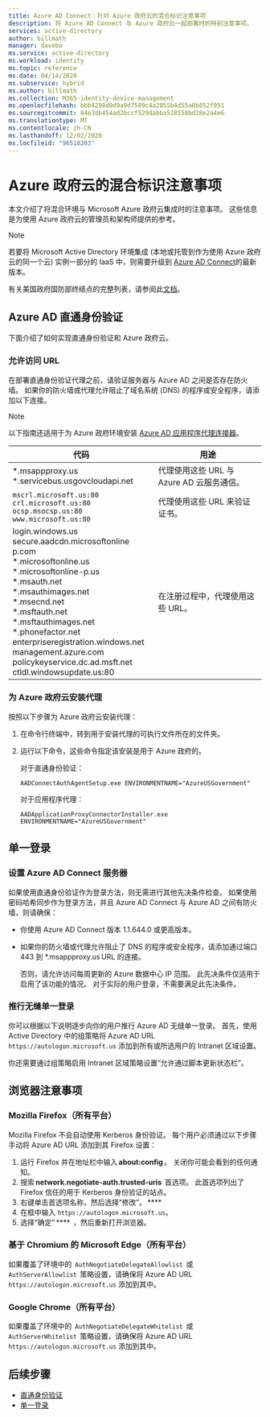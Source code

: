 ```yaml
---
title: Azure AD Connect：针对 Azure 政府云的混合标识注意事项
description: 将 Azure AD Connect 与 Azure 政府云一起部署时的特别注意事项。
services: active-directory
author: billmath
manager: daveba
ms.service: active-directory
ms.workload: identity
ms.topic: reference
ms.date: 04/14/2020
ms.subservice: hybrid
ms.author: billmath
ms.collection: M365-identity-device-management
ms.openlocfilehash: bbb4298d0d9a9d7589c4a2055b4d55a0b852f951
ms.sourcegitcommit: 84e3db454ad2bccf529dabba518558bd28e2a4e6
ms.translationtype: MT
ms.contentlocale: zh-CN
ms.lasthandoff: 12/02/2020
ms.locfileid: "96518203"
---
```

# <a name="hybrid-identity-considerations-for-the-azure-government-cloud"></a>Azure 政府云的混合标识注意事项

本文介绍了将混合环境与 Microsoft Azure 政府云集成时的注意事项。 这些信息是为使用 Azure 政府云的管理员和架构师提供的参考。

> [!NOTE]
> 若要将 Microsoft Active Directory 环境集成 (本地或托管到作为使用 Azure 政府云的同一个云) 实例一部分的 IaaS 中，则需要升级到 [Azure AD Connect](https://www.microsoft.com/download/details.aspx?id=47594)的最新版本。

有关美国政府国防部终结点的完整列表，请参阅此[文档](/office365/enterprise/office-365-u-s-government-dod-endpoints)。

## <a name="azure-ad-pass-through-authentication"></a>Azure AD 直通身份验证

下面介绍了如何实现直通身份验证和 Azure 政府云。

### <a name="allow-access-to-urls"></a>允许访问 URL

在部署直通身份验证代理之前，请验证服务器与 Azure AD 之间是否存在防火墙。 如果你的防火墙或代理允许阻止了域名系统 (DNS) 的程序或安全程序，请添加以下连接。

> [!NOTE]
> 以下指南还适用于为 Azure 政府环境安装 [Azure AD 应用程序代理连接器](../manage-apps/what-is-application-proxy.md)。

|代码 |用途|
|-----|-----|
|&#42;.msappproxy.us</br>&#42;.servicebus.usgovcloudapi.net|代理使用这些 URL 与 Azure AD 云服务通信。 |
|`mscrl.microsoft.us:80` </br>`crl.microsoft.us:80` </br>`ocsp.msocsp.us:80` </br>`www.microsoft.us:80`| 代理使用这些 URL 来验证证书。|
|login.windows.us </br>secure.aadcdn.microsoftonline p.com </br>&#42;.microsoftonline.us </br>&#42;.microsoftonline-p.us </br>&#42;.msauth.net </br>&#42;.msauthimages.net </br>&#42;.msecnd.net</br>&#42;.msftauth.net </br>&#42;.msftauthimages.net</br>&#42;.phonefactor.net </br>enterpriseregistration.windows.net</br>management.azure.com </br>policykeyservice.dc.ad.msft.net</br>ctldl.windowsupdate.us:80| 在注册过程中，代理使用这些 URL。

### <a name="install-the-agent-for-the-azure-government-cloud"></a>为 Azure 政府云安装代理

按照以下步骤为 Azure 政府云安装代理：

1. 在命令行终端中，转到用于安装代理的可执行文件所在的文件夹。
1. 运行以下命令，这些命令指定该安装是用于 Azure 政府的。

   对于直通身份验证：

   ```
   AADConnectAuthAgentSetup.exe ENVIRONMENTNAME="AzureUSGovernment"
   ```

   对于应用程序代理：

   ```
   AADApplicationProxyConnectorInstaller.exe ENVIRONMENTNAME="AzureUSGovernment" 
   ```

## <a name="single-sign-on"></a>单一登录

### <a name="set-up-your-azure-ad-connect-server"></a>设置 Azure AD Connect 服务器

如果使用直通身份验证作为登录方法，则无需进行其他先决条件检查。 如果使用密码哈希同步作为登录方法，并且 Azure AD Connect 与 Azure AD 之间有防火墙，则请确保：

- 你使用 Azure AD Connect 版本 1.1.644.0 或更高版本。
- 如果你的防火墙或代理允许阻止了 DNS 的程序或安全程序，请添加通过端口 443 到 &#42;.msappproxy.us URL 的连接。

  否则，请允许访问每周更新的 Azure 数据中心 IP 范围。 此先决条件仅适用于启用了该功能的情况。 对于实际的用户登录，不需要满足此先决条件。

### <a name="roll-out-seamless-single-sign-on"></a>推行无缝单一登录

你可以根据以下说明逐步向你的用户推行 Azure AD 无缝单一登录。 首先，使用 Active Directory 中的组策略将 Azure AD URL `https://autologon.microsoft.us` 添加到所有或所选用户的 Intranet 区域设置。

你还需要通过组策略启用 Intranet 区域策略设置“允许通过脚本更新状态栏”。

## <a name="browser-considerations"></a>浏览器注意事项

### <a name="mozilla-firefox-all-platforms"></a>Mozilla Firefox（所有平台）

Mozilla Firefox 不会自动使用 Kerberos 身份验证。 每个用户必须通过以下步骤手动将 Azure AD URL 添加到其 Firefox 设置：

1. 运行 Firefox 并在地址栏中输入 **about:config** 。 关闭你可能会看到的任何通知。
1. 搜索 **network.negotiate-auth.trusted-uris**  首选项。 此首选项列出了 Firefox 信任的用于 Kerberos 身份验证的站点。
1. 右键单击首选项名称，然后选择“修改”。 ****
1. 在框中输入 `https://autologon.microsoft.us`。
1. 选择“确定” ****  ，然后重新打开浏览器。

### <a name="microsoft-edge-based-on-chromium-all-platforms"></a>基于 Chromium 的 Microsoft Edge（所有平台）

如果覆盖了环境中的  `AuthNegotiateDelegateAllowlist`  或 `AuthServerAllowlist`  策略设置，请确保将 Azure AD URL `https://autologon.microsoft.us` 添加到其中。

### <a name="google-chrome-all-platforms"></a>Google Chrome（所有平台）

如果覆盖了环境中的  `AuthNegotiateDelegateWhitelist`  或 `AuthServerWhitelist`  策略设置，请确保将 Azure AD URL `https://autologon.microsoft.us` 添加到其中。

## <a name="next-steps"></a>后续步骤

- [直通身份验证](how-to-connect-pta-quick-start.md#step-1-check-the-prerequisites)
- [单一登录](how-to-connect-sso-quick-start.md#step-1-check-the-prerequisites)
